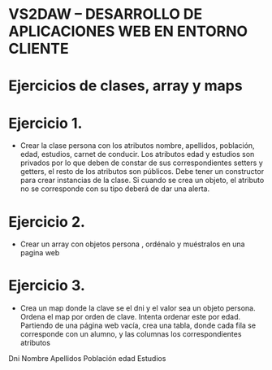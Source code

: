 # VS2DAW – DESARROLLO DE APLICACIONES WEB EN ENTORNO CLIENTE
# Ejercicios de clases, array y maps
# Ejercicio 1.

- Crear la clase persona con los atributos nombre, apellidos, población, edad,
estudios, carnet de conducir. Los atributos edad y estudios son privados por lo que deben de
constar de sus correspondientes setters y getters, el resto de los atributos son públicos. Debe
tener un constructor para crear instancias de la clase. Si cuando se crea un objeto, el atributo
no se corresponde con su tipo deberá de dar una alerta.

# Ejercicio 2.
- Crear un array con objetos persona , ordénalo y muéstralos en una pagina web

# Ejercicio 3.
- Crea un map donde la clave se el dni y el valor sea un objeto persona. Ordena el
map por orden de clave. Intenta ordenar este por edad. Partiendo de una página web vacía,
crea una tabla, donde cada fila se corresponde con un alumno, y las columnas los
correspondientes atributos

Dni   Nombre   Apellidos   Población   edad   Estudios
